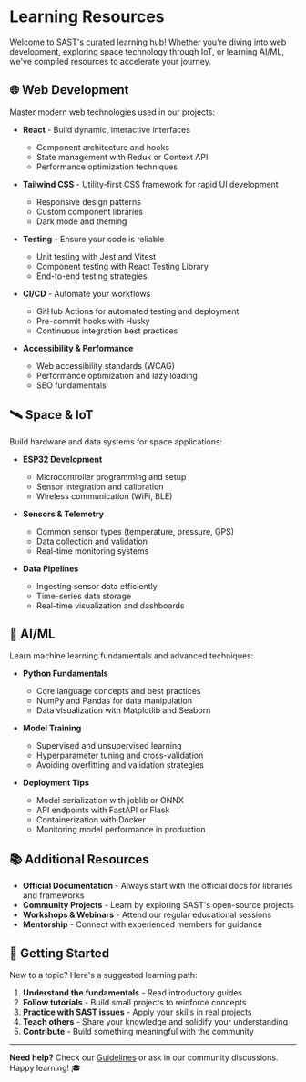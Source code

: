 # Learning Resources

Welcome to SAST's curated learning hub! Whether you're diving into web development, exploring space technology through IoT, or learning AI/ML, we've compiled resources to accelerate your journey.

## 🌐 Web Development

Master modern web technologies used in our projects:

- **React** - Build dynamic, interactive interfaces
  - Component architecture and hooks
  - State management with Redux or Context API
  - Performance optimization techniques
  
- **Tailwind CSS** - Utility-first CSS framework for rapid UI development
  - Responsive design patterns
  - Custom component libraries
  - Dark mode and theming

- **Testing** - Ensure your code is reliable
  - Unit testing with Jest and Vitest
  - Component testing with React Testing Library
  - End-to-end testing strategies

- **CI/CD** - Automate your workflows
  - GitHub Actions for automated testing and deployment
  - Pre-commit hooks with Husky
  - Continuous integration best practices

- **Accessibility & Performance**
  - Web accessibility standards (WCAG)
  - Performance optimization and lazy loading
  - SEO fundamentals

## 🛰️ Space & IoT

Build hardware and data systems for space applications:

- **ESP32 Development**
  - Microcontroller programming and setup
  - Sensor integration and calibration
  - Wireless communication (WiFi, BLE)

- **Sensors & Telemetry**
  - Common sensor types (temperature, pressure, GPS)
  - Data collection and validation
  - Real-time monitoring systems

- **Data Pipelines**
  - Ingesting sensor data efficiently
  - Time-series data storage
  - Real-time visualization and dashboards

## 🤖 AI/ML

Learn machine learning fundamentals and advanced techniques:

- **Python Fundamentals**
  - Core language concepts and best practices
  - NumPy and Pandas for data manipulation
  - Data visualization with Matplotlib and Seaborn

- **Model Training**
  - Supervised and unsupervised learning
  - Hyperparameter tuning and cross-validation
  - Avoiding overfitting and validation strategies

- **Deployment Tips**
  - Model serialization with joblib or ONNX
  - API endpoints with FastAPI or Flask
  - Containerization with Docker
  - Monitoring model performance in production

## 📚 Additional Resources

- **Official Documentation** - Always start with the official docs for libraries and frameworks
- **Community Projects** - Learn by exploring SAST's open-source projects
- **Workshops & Webinars** - Attend our regular educational sessions
- **Mentorship** - Connect with experienced members for guidance

## 🚀 Getting Started

New to a topic? Here's a suggested learning path:

1. **Understand the fundamentals** - Read introductory guides
2. **Follow tutorials** - Build small projects to reinforce concepts
3. **Practice with SAST issues** - Apply your skills in real projects
4. **Teach others** - Share your knowledge and solidify your understanding
5. **Contribute** - Build something meaningful with the community

---

**Need help?** Check our [Guidelines](/docs/guidelines) or ask in our community discussions. Happy learning! 🎓
